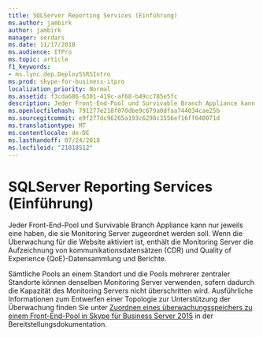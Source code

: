 ```yaml
---
title: SQLServer Reporting Services (Einführung)
ms.author: jambirk
author: jambirk
manager: serdars
ms.date: 11/17/2018
ms.audience: ITPro
ms.topic: article
f1_keywords:
- ms.lync.dep.DeploySSRSIntro
ms.prod: skype-for-business-itpro
localization_priority: Normal
ms.assetid: f3cda686-6301-419c-af68-b49cc785e5fc
description: Jeder Front-End-Pool und Survivable Branch Appliance kann nur jeweils eine haben, die sie Monitoring Server zugeordnet werden soll. Wenn die Überwachung für die Website aktiviert ist, enthält die Monitoring Server die Aufzeichnung von kommunikationsdatensätzen (CDR) und Quality of Experience (QoE)-Datensammlung und Berichte.
ms.openlocfilehash: 791277e218f070dbe9c679a0dfaa744034cae25b
ms.sourcegitcommit: e9f277dc96265a193c6298c3556ef16ff640071d
ms.translationtype: MT
ms.contentlocale: de-DE
ms.lasthandoff: 07/24/2018
ms.locfileid: "21018512"
---
```

# <a name="sql-server-reporting-services-intro"></a>SQLServer Reporting Services (Einführung)
 
Jeder Front-End-Pool und Survivable Branch Appliance kann nur jeweils eine haben, die sie Monitoring Server zugeordnet werden soll. Wenn die Überwachung für die Website aktiviert ist, enthält die Monitoring Server die Aufzeichnung von kommunikationsdatensätzen (CDR) und Quality of Experience (QoE)-Datensammlung und Berichte.
  
Sämtliche Pools an einem Standort und die Pools mehrerer zentraler Standorte können denselben Monitoring Server verwenden, sofern dadurch die Kapazität des Monitoring Servers nicht überschritten wird. Ausführliche Informationen zum Entwerfen einer Topologie zur Unterstützung der Überwachung finden Sie unter [Zuordnen eines überwachungsspeichers zu einem Front-End-Pool in Skype für Business Server 2015](../../deploy/deploy-monitoring/associate-a-monitoring-store.md) in der Bereitstellungsdokumentation.
  


